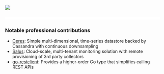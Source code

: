 [![](https://img.shields.io/badge/LinkedIn-0077B5?style=for-the-badge&logo=linkedin&logoColor=white)](https://www.linkedin.com/in/geoff-bourne/)

![Metrics](github-metrics.svg)

### Notable professional contributions

- [Ceres](https://github.com/racker/ceres): Simple multi-dimensional, time-series datastore backed by Cassandra with continuous downsampling
- [Salus](https://github.com/racker/salus-telemetry-bundle): Cloud-scale, multi-tenant monitoring solution with remote provisioning of 3rd party collectors
- [go-restclient](https://github.com/racker/go-restclient): Provides a higher-order Go type that simplifies calling REST APIs
